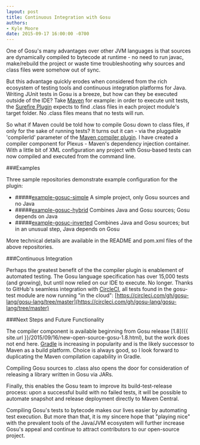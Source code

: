 ```yaml
---
layout: post
title: Continuous Integration with Gosu
authors:
- Kyle Moore
date: 2015-09-17 16:00:00 -0700
---
```


One of Gosu's many advantages over other JVM languages is that sources are dynamically compiled to bytecode at runtime - no need to run javac, make/rebuild the project or waste time troubleshooting why sources and class files were somehow out of sync.

But this advantage quickly erodes when considered from the rich ecosystem of testing tools and continuous integration platforms for Java. Writing JUnit tests in Gosu is a breeze, but how can they be executed outside of the IDE? Take [Maven](http://maven.apache.org/index.html) for example: in order to execute unit tests, the [Surefire Plugin](http://maven.apache.org/surefire/maven-surefire-plugin/index.html) expects to find .class files in each project module's target folder. No .class files means that no tests will run.

So what if Maven could be told how to compile Gosu down to class files, if only for the sake of running tests? It turns out it can - via the pluggable 'compilerId' parameter of the [Maven compiler plugin](http://maven.apache.org/plugins/maven-compiler-plugin/). I have created a compiler component for Plexus - Maven's dependency injection container. With a little bit of XML configuration any project with Gosu-based tests can now compiled and executed from the command line.

###Examples

Three sample repositories demonstrate example configuration for the plugin:

  * #####[example-gosuc-simple](https://github.com/gosu-lang/example-gosuc-simple) A simple project, only Gosu sources and no Java
  * #####[example-gosuc-hybrid](https://github.com/gosu-lang/example-gosuc-hybrid) Combines Java and Gosu sources; Gosu depends on Java
  * #####[example-gosuc-inverted](https://github.com/gosu-lang/example-gosuc-inverted) Combines Java and Gosu sources; but in an unusual step, Java depends on Gosu

More technical details are available in the README and pom.xml files of the above repositories.

###Continuous Integration

Perhaps the greatest benefit of the the compiler plugin is enablement of automated testing. The Gosu language specification has over 15,000 tests (and growing), but until now relied on our IDE to execute. No longer. Thanks to GitHub's seamless integration with [CircleCI](https://circleci.com/about), all tests found in the gosu-test module are now running "in the cloud": [https://circleci.com/gh/gosu-lang/gosu-lang/tree/master](https://circleci.com/gh/gosu-lang/gosu-lang/tree/master)

###Next Steps and Future Functionality

The compiler component is available beginning from Gosu release [1.8]({{ site.url }}/2015/09/16/new-open-source-gosu-1.8.html), but the work does not end here. [Gradle](http://gradle.org/) is increasing in popularity and is the likely successor to Maven as a build platform. Choice is always good, so I look forward to duplicating the Maven compilation capability in Gradle.

Compiling Gosu sources to .class also opens the door for consideration of releasing a library written in Gosu via JARs.

Finally, this enables the Gosu team to improve its build-test-release process: upon a successful build with no failed tests, it will be possible to automate snapshot and release deployment directly to Maven Central.

Compiling Gosu's tests to bytecode makes our lives easier by automating test execution. But more than that, it is my sincere hope that "playing nice" with the prevalent tools of the Java/JVM ecosystem will further increase Gosu's appeal and continue to attract contributors to our open-source project.
